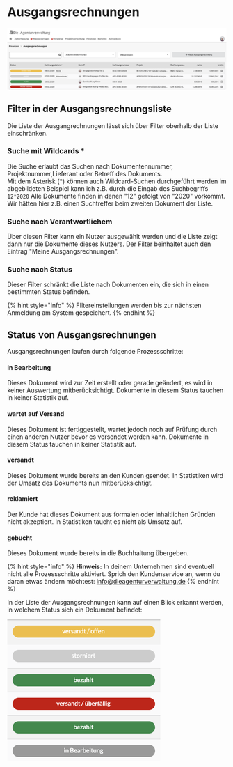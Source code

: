 # Ausgangsrechnungen

![](../../.gitbook/assets/bildschirmfoto-2020-03-08-um-17.18.29.png)

## Filter in der Ausgangsrechnungsliste

Die Liste der Ausgangrechnungen lässt sich über Filter oberhalb der Liste einschränken.

### Suche mit Wildcards \*

Die Suche erlaubt das Suchen nach Dokumentennummer, Projektnummer,Lieferant oder Betreff des Dokuments.  
Mit dem Asterisk \(\*\) können auch Wildcard-Suchen durchgeführt werden im abgebildeten Beispiel kann ich z.B. durch die Eingab des Suchbegriffs `12*2020`  Alle Dokumente finden in denen "12" gefolgt von "2020" vorkommt. Wir hätten hier z.B. einen Suchtreffer beim zweiten Dokument der Liste.

### Suche nach Verantwortlichem

Über diesen Filter kann ein Nutzer ausgewählt werden und die Liste zeigt dann nur die Dokumente dieses Nutzers. Der Filter beinhaltet auch den Eintrag "Meine Ausgangsrechnungen".

### **Suche nach Status**

Dieser Filter schränkt die Liste nach Dokumenten ein, die sich in einen bestimmten Status befinden.

{% hint style="info" %}
FIltereinstellungen werden bis zur nächsten Anmeldung am System gespeichert.
{% endhint %}

## Status von Ausgangsrechnungen

Ausgangsrechnungen laufen durch folgende Prozessschritte:

#### in Bearbeitung

Dieses Dokument wird zur Zeit erstellt oder gerade geändert, es wird in keiner Auswertung mitberücksichtigt. Dokumente in diesem Status tauchen in keiner Statistik auf.

#### wartet auf Versand

Dieses Dokument ist fertiggestellt, wartet jedoch noch auf Prüfung durch einen anderen Nutzer bevor es versendet werden kann. Dokumente in diesem Status tauchen in keiner Statistik auf.

#### versandt

Dieses Dokument wurde bereits an den Kunden gsendet. In Statistiken wird der Umsatz des Dokuments nun mitberücksichtigt.

#### reklamiert

Der Kunde hat dieses Dokument aus formalen oder inhaltlichen Gründen nicht akzeptiert. In Statistiken taucht es nicht als Umsatz auf.

#### gebucht

Dieses Dokument wurde bereits in die Buchhaltung übergeben.

{% hint style="info" %}
**Hinweis:** In deinem Unternehmen sind eventuell nicht alle Prozessschritte aktiviert. Sprich den Kundenservice an, wenn du daran etwas ändern möchtest: info@dieagenturverwaltung.de
{% endhint %}

In der Liste der Ausgangsrechnungen kann auf einen Blick erkannt werden, in welchem Status sich ein Dokument befindet:

![](../../.gitbook/assets/bildschirmfoto-2020-03-08-um-17.19.12.png)

